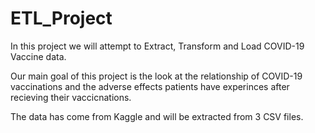 # ETL_Project

In this project we will attempt to Extract, Transform and Load COVID-19 Vaccine data.

Our main goal of this project is the look at the relationship of COVID-19 vaccinations and the adverse effects patients have experinces after recieving their vaccicnations. 

The data has come from Kaggle and will be extracted from 3 CSV files.